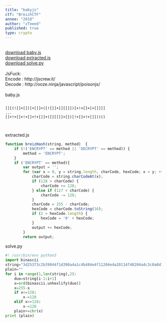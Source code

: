```yaml
---
title: "babyjs"
ctf: "BreizhCTF"
annee: "2018"
author: "zTeeed"
published: true
type: crypto
---
```

<br />
<a href="/writeup-scripts/2017-2018/BreizhCTF/babyjs/baby.js">download baby.js</a>
<br />
<a href="/writeup-scripts/2017-2018/BreizhCTF/babyjs/extracted.js">download extracted.js</a>
<br />
<a href="/writeup-scripts/2017-2018/BreizhCTF/babyjs/solve.py">download solve.py</a>
<br />
<br />
JsFuck:
<br />
Encode : http://jscrew.it/
<br />
Decode : http://ooze.ninja/javascript/poisonjs/
<br />
<br />
baby.js
<pre><code class="hljs javascript">
[][(![]+[])[+[]]+([![]]+[][[]])[+!+[]+[+[]]]]
...
[]+!+[]+!+[]+!+[]]+([][[]]+[])[!+[]+!+[]]))()

</code></pre>
extracted.js
```js
function breizHash(string, method)  {
    if (!('ENCRYPT' == method || 'DECRYPT' == method)) {
        method = 'ENCRYPT';
    }
    if ('ENCRYPT' == method){
        var output = '';
        for (var x = 0, y = string.length, charCode, hexCode; x < y; ++x) {
            charCode = string.charCodeAt(x);
            if (128 > charCode) {
                charCode += 128;
            } else if (127 < charCode) {
                charCode -= 128;
            }
            charCode = 255 - charCode;
            hexCode = charCode.toString(16);
            if (2 > hexCode.length) {
                hexCode = '0' + hexCode;
            }
            output += hexCode;
        }
        return output;
```

solve.py
```python
#! /usr/bin/env python3
import binascii
string="3d25373c2b39044f1d390a4a1c4b484e4f11204e4a20114f48204a4c3c0a0d16480620084c131c4f124c200b4f20352c20084f0d131b02"
plain=""
for i in range(1,len(string),2):
    duo=string[i-1:i+1]
    x=ord(binascii.unhexlify(duo))
    x=255-x
    if x<=128:
        x-=128
    elif x>=128:
        x-=128
    plain+=chr(x)
print (plain)
```
